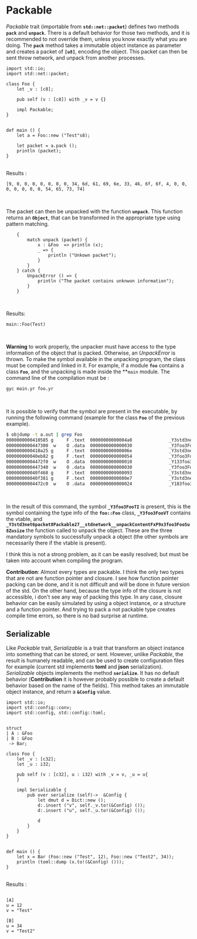 # Packable

*Packable* trait (importable from **`std::net::packet`**) defines two
methods **`pack`** and **`unpack`**. There is a default behavior for
those two methods, and it is recommended to not override them, unless
you know exactly what you are doing. The **`pack`** method takes a
immutable object instance as parameter and creates a packet of
**`[u8]`**, encoding the object. This packet can then be sent throw
network, and unpack from another processes.

```ymir
import std::io;
import std::net::packet;

class Foo {
    let _v : [c8];
    
    pub self (v : [c8]) with _v = v {}
	
    impl Packable;
}


def main () {
    let a = Foo::new ("Test"s8);

    let packet = a.pack ();
    println (packet);
}
```

<br>
Results : 

```
[9, 0, 0, 0, 0, 0, 0, 0, 34, 6d, 61, 69, 6e, 33, 46, 6f, 6f, 4, 0, 0, 0, 0, 0, 0, 0, 54, 65, 73, 74]
```
<br>

The packet can then be unpacked with the function **`unpack`**. This
function returns an **`Object`**, that can be transformed in the
appropriate type using pattern matching.

```ymir
    {
        match unpack (packet) {
            x : &Foo  => println (x);
            _ => {
                println ("Unkown packet");
            }
        }
    } catch {
        UnpackError () => {
            println ("The packet contains unknwon information");
        }
    }
```
<br>

Results: 

```
main::Foo(Test)
```
<br>

**Warning** to work properly, the unpacker must have access to the
type information of the object that is packed. Otherwise, an
*UnpackError* is thrown. To make the symbol available in the unpacking
program, the class must be compiled and linked in it. For example, if
a module **`foo`** contains a class **`Foo`**, and the unpacking is
made inside the **`main` module. The command line of the compilation
must be : 

```bash
gyc main.yr foo.yr
```
<br>

It is possible to verify that the symbol are present in the
executable, by running the following command (example for the class
**`Foo`** of the previous example).

```bash
$ objdump -t a.out | grep Foo
0000000000410585 g     F .text	00000000000004a0              _Y3std3net6packet8Packable27__stdnetwork__unpackContentFxP9x3foo3FooSu8Zusize
0000000000447300  w    O .data	0000000000000030              _Y3foo3FooTI
0000000000410a25 g     F .text	000000000000006e              _Y3std3net6packet8Packable25__stdnetwork__packContentFP83foo3FooxP32x3std10collection3vec6VecNu83VecZv
000000000040eb82 g     F .text	0000000000000054              _Y3foo3Foo4selfFxP9x3foo3FooSc8ZxP9x3foo3Foo
00000000004472f0  w    O .data	0000000000000010              _Y133foo3Foo_nameCSTxSc32
0000000000447340  w    O .data	0000000000000030              _Y3foo3FooVT
000000000040f468 g     F .text	0000000000000093              _Y3std3net6packet8Packable4packFP83foo3FooxP32x3std10collection3vec6VecNu83VecZv
000000000040f381 g     F .text	00000000000000e7              _Y3std3net6packet8Packable4packFP83foo3FooZSu8
00000000004472c0  w    O .data	0000000000000024              _Y183foo3Foo_nameInnerCSTxA9c32
```
<br>

In the result of this command, the symbol **`_Y3foo3FooTI`** is
present, this is the symbol containing the type info of the
**`foo::Foo`** class, **`_Y3foo3FooVT`** contains the vtable, and
**`_Y3std3net6packet8Packable27__stdnetwork__unpackContentFxP9x3foo3FooSu8Zusize`**
the function called to unpack the object. These are the three
mandatory symbols to successfully unpack a object (the other symbols
are necessarily there if the vtable is present).

I think this is not a strong problem, as it can be easily resolved;
but must be taken into account when compiling the program.

**Contribution**: Almost every types are packable. I think the only
two types that are not are function pointer and closure. I see how
function pointer packing can be done, and it is not difficult and will
be done in future version of the std. On the other hand, because the
type info of the closure is not accessible, i don't see any way of
packing this type. In any case, closure behavior can be easily
simulated by using a object instance, or a structure and a function
pointer. And trying to pack a not packable type creates compile time
errors, so there is no bad surprise at runtime.


## Serializable

Like *Packable* trait, *Serializable* is a trait that transform an
object instance into something that can be stored, or sent. However,
unlike *Packable*, the result is humanely readable, and can be used to
create configuration files for example (current std implements
**toml** and **json** serialization). *Serializable* objects
implements the method **`serialize`**. It has no default behavior
(**Contribution** it is however probably possible to create a default
behavior based on the name of the fields). This method takes an
immutable object instance, and return a **`&Config`** value.

```ymir
import std::io;
import std::config::conv;
import std::config, std::config::toml;


struct
| A : &Foo
| B : &Foo
 -> Bar;

class Foo {
    let _v : [c32];
    let _u : i32;
    
    pub self (v : [c32], u : i32) with _v = v, _u = u{
    }

    impl Serializable {
        pub over serialize (self)->  &Config {
            let dmut d = Dict::new ();
            d:.insert ("v", self._v.to!(&Config) ());
            d:.insert ("u", self._u.to!(&Config) ());

            d
        }
    }
}


def main () {
    let x = Bar (Foo::new ("Test", 12), Foo::new ("Test2", 34));	
    println (toml::dump (x.to!(&Config) ()));
}
```

<br>
Results : 

```

[A]
u = 12
v = "Test"

[B]
u = 34
v = "Test2"

```
